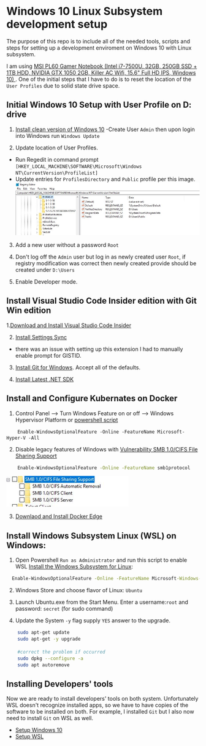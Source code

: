 # Windows 10 Linux Subsystem development setup

The purpose of this repo is to include all of the needed tools, scripts and steps for setting up a development enviroment on Windows 10 with Linux subsystem.

I am using [MSI PL60 Gamer Notebook (Intel i7-7500U, 32GB, 250GB SSD + 1TB HDD, NVIDIA GTX 1050 2GB, Killer AC Wifi, 15.6" Full HD IPS, Windows 10) ](https://www.amazon.com/gp/product/B073R3N5RC/ref=oh_aui_search_detailpage?ie=UTF8&psc=1).
One of the initial steps that I have to do is to reset the location of the `User Profiles` due to solid state drive space.

## Initial Windows 10 Setup with User Profile on D: drive

1. [Install clean version of Windows 10](https://www.microsoft.com/en-us/software-download/windows10)
 -Create User `Admin` then upon login into Windows run `Windows Update`

2. Update location of User Profiles.
 - Run Regedit in command prompt `[HKEY_LOCAL_MACHINE\SOFTWARE\Microsoft\Windows NT\CurrentVersion\ProfileList]`
 - Update entries for `ProfilesDirectory` and `Public` profile per this image.
 ![regedit](./img/wind10-user-profile-update.jpg)

3. Add a new user without a password `Root`

4. Don't log off the `Admin` user but log in as newly created user `Root`, if registry modification was correct then newly created provide should be created under `D:\Users`

5. Enable Developer mode.

## Install Visual Studio Code Insider edition with Git Win edition

1.[Download and Install Visual Studio Code Insider](https://code.visualstudio.com/docs/?dv=win&build=insiders)

2. [Install Settings Sync](https://marketplace.visualstudio.com/items?itemName=Shan.code-settings-sync)
 - there was an issue with setting up this extension I had to manually enable prompt for GISTID.

3. [Install Git for Windows](https://git-scm.com/download/win). Accept all of the defaults.

4. [Install Latest .NET SDK](https://www.microsoft.com/net/learn/dotnet/hello-world-tutorial#windowscmd)

## Install and Configure Kubernates on Docker

1. Control Panel --> Turn Windows Feature on or off --> Windows Hypervisor Platform or [powershell script](https://docs.microsoft.com/en-us/virtualization/hyper-v-on-windows/quick-start/enable-hyper-v)
```
    Enable-WindowsOptionalFeature -Online -FeatureName Microsoft-Hyper-V -All
```

2. Disable legacy features of Windows with [Vulnerability SMB 1.0/CIFS File Sharing Support](https://www.zdnet.com/article/windows-10-tip-stop-using-the-horribly-insecure-smbv1-protocol/)

```cmd
    Enable-WindowsOptionalFeature -Online -FeatureName smb1protocol
```

![vulnerability](./img/win10-remove-cifs-vunerubility.JPG)

3. [Downlaod and Install Docker Edge](https://docs.docker.com/docker-for-windows/edge-release-notes/)

## Install Windows Subsystem Linux (WSL) on Windows:

1. Open Powershell `Run as Administrator` and run this script to enable WSL [Install the Windows Subsystem for Linux](https://aka.ms/wslinstall):

```cmd
  Enable-WindowsOptionalFeature -Online -FeatureName Microsoft-Windows-Subsystem-Linux
```

2. Windows Store and choose flavor of Linux: `Ubuntu`

3. Launch Ubuntu.exe from the Start Menu. Enter a username:`root` and password: `secret` (for sudo command)

4. Update the System
`-y` flag supply `YES` answer to the upgrade.

```bash
    sudo apt-get update 
    sudo apt-get -y upgrade

    #correct the problem if occurred
    sudo dpkg --configure -a
    sudo apt autoremove
```
## Installing Developers' tools

Now we are ready to install developers' tools on both system. Unfortunately WSL doesn't recognize installed apps, so we have to have copies of the software to be installed on both.
For example, I installed `Git` but I also now need to install `Git` on WSL as well.

- [Setup Windows 10](./win10-dev-tools.md)
- [Setup WSL](./wsl-dev-tools.md)